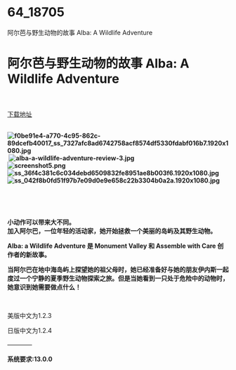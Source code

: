 # 64_18705
阿尔芭与野生动物的故事 Alba: A Wildlife Adventure
# 阿尔芭与野生动物的故事 Alba: A Wildlife Adventure
 <br/></br>
[下载地址](https://www.switch520.cc/article/18705 "下载地址")
<br/></br>

<p><strong><img title="f0be91e4-a770-4c95-862c-89dcefb40017_ss_7327afc8ad6742758acf8574df5330fdabf016b7.1920x1080.jpg" src="https://www.switch520.cc/muke_img/2021_06_15_96f5f5e53c2e2.jpg" alt="f0be91e4-a770-4c95-862c-89dcefb40017_ss_7327afc8ad6742758acf8574df5330fdabf016b7.1920x1080.jpg"></strong><br>
<strong>&nbsp;<img title="alba-a-wildlife-adventure-review-3.jpg" src="https://www.switch520.cc/muke_img/2021_06_15_ea411ff82d912.jpg" alt="alba-a-wildlife-adventure-review-3.jpg"></strong><br>
<strong><img title="screenshot5.png" src="https://www.switch520.cc/muke_img/2021_06_15_37165d7a7bece.png" alt="screenshot5.png"></strong><br>
<strong><img title="ss_36f4c381c6c034debd6509832fe8951ae8b003f6.1920x1080.jpg" src="https://www.switch520.cc/muke_img/2021_06_15_d98f4b2c8bbd8.jpg" alt="ss_36f4c381c6c034debd6509832fe8951ae8b003f6.1920x1080.jpg"></strong><br>
<strong><img title="ss_042f8b0fd51f97b7e09d0e9e658c22b3304b0a2a.1920x1080.jpg" src="https://www.switch520.cc/muke_img/2021_06_15_e1a1b404d6908.jpg" alt="ss_042f8b0fd51f97b7e09d0e9e658c22b3304b0a2a.1920x1080.jpg"></strong></p>
<p><strong>&nbsp;</strong></p>
<p>&nbsp;</p>
<p><strong>小动作可以带来大不同。</strong><br>
<strong>加入阿尔巴，一位年轻的活动家，她开始拯救一个美丽的岛屿及其野生动物。</strong></p>
<p><strong>Alba: a Wildlife Adventure 是 Monument Valley 和 Assemble with Care 创作者的新故事。</strong></p>
<p><strong>当阿尔巴在地中海岛屿上探望她的祖父母时，她已经准备好与她的朋友伊内斯一起度过一个宁静的夏季野生动物探索之旅。但是当她看到一只处于危险中的动物时，她意识到她需要做点什么！</strong></p>
<p>&nbsp;</p>
<p>美版中文为1.2.3</p>
<p>日版中文为1.2.4</p>
<p>————</p>
<p><strong>系统要求:13.0.0</strong></p>



